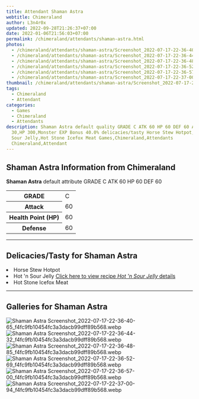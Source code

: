 ```yaml
---
title: Attendant Shaman Astra
webtitle: Chimeraland
author: L3n4r0x
updated: 2022-09-28T21:26:37+07:00
date: 2022-01-06T21:56:03+07:00
permalink: /chimeraland/attendants/shaman-astra.html
photos:
  - /chimeraland/attendants/shaman-astra/Screenshot_2022-07-17-22-36-40-65_f4fc9fb10454fc3a3dacb99dff89b568.webp
  - /chimeraland/attendants/shaman-astra/Screenshot_2022-07-17-22-36-44-32_f4fc9fb10454fc3a3dacb99dff89b568.webp
  - /chimeraland/attendants/shaman-astra/Screenshot_2022-07-17-22-36-48-85_f4fc9fb10454fc3a3dacb99dff89b568.webp
  - /chimeraland/attendants/shaman-astra/Screenshot_2022-07-17-22-36-52-69_f4fc9fb10454fc3a3dacb99dff89b568.webp
  - /chimeraland/attendants/shaman-astra/Screenshot_2022-07-17-22-36-57-00_f4fc9fb10454fc3a3dacb99dff89b568.webp
  - /chimeraland/attendants/shaman-astra/Screenshot_2022-07-17-22-37-00-94_f4fc9fb10454fc3a3dacb99dff89b568.webp
thumbnail: /chimeraland/attendants/shaman-astra/Screenshot_2022-07-17-22-36-40-65_f4fc9fb10454fc3a3dacb99dff89b568.webp
tags:
  - Chimeraland
  - Attendant
categories:
  - Games
  - Chimeraland
  - Attendants
description: Shaman Astra default quality GRADE C ATK 60 HP 60 DEF 60 Attack
  30,HP 300,Monster EXP Bonus 40.0% delicacies/tasty Horse Stew Hotpot,Hot 'n
  Sour Jelly,Hot Stone Icefox Meat Games,Chimeraland,Attendants
  Chimeraland,Attendant
---
```


<section id="bootstrap-wrapper"><link rel="stylesheet" href="https://cdn.statically.io/gh/dimaslanjaka/Web-Manajemen/40ac3225/css/bootstrap-4.5-wrapper.css"/><h2>Shaman Astra Information from Chimeraland</h2><p><b>Shaman Astra</b> default attribute GRADE C ATK 60 HP 60 DEF 60<table><tr><th>GRADE</th><td>C</td></tr><tr><th>Attack</th><td>60</td></tr><tr><th>Health Point (HP)</th><td>60</td></tr><tr><th>Defense</th><td>60</td></tr></table></p><hr/><h2>Delicacies/Tasty for Shaman Astra</h2><li class="d-flex justify-content-between">Horse Stew Hotpot </li><li class="d-flex justify-content-between">Hot &#x27;n Sour Jelly <a href="/chimeraland/recipes/hot-n-sour-jelly.html">Click here to view recipe <i>Hot &#x27;n Sour Jelly</i> details</a></li><li class="d-flex justify-content-between">Hot Stone Icefox Meat </li><hr/><div id="gallery"><h2>Galleries for Shaman Astra</h2><div class="row"><div class="col-lg-6 col-12"><img src="/chimeraland/attendants/shaman-astra/Screenshot_2022-07-17-22-36-40-65_f4fc9fb10454fc3a3dacb99dff89b568.webp" alt="Shaman Astra Screenshot_2022-07-17-22-36-40-65_f4fc9fb10454fc3a3dacb99dff89b568.webp"/></div><div class="col-lg-6 col-12"><img src="/chimeraland/attendants/shaman-astra/Screenshot_2022-07-17-22-36-44-32_f4fc9fb10454fc3a3dacb99dff89b568.webp" alt="Shaman Astra Screenshot_2022-07-17-22-36-44-32_f4fc9fb10454fc3a3dacb99dff89b568.webp"/></div><div class="col-lg-6 col-12"><img src="/chimeraland/attendants/shaman-astra/Screenshot_2022-07-17-22-36-48-85_f4fc9fb10454fc3a3dacb99dff89b568.webp" alt="Shaman Astra Screenshot_2022-07-17-22-36-48-85_f4fc9fb10454fc3a3dacb99dff89b568.webp"/></div><div class="col-lg-6 col-12"><img src="/chimeraland/attendants/shaman-astra/Screenshot_2022-07-17-22-36-52-69_f4fc9fb10454fc3a3dacb99dff89b568.webp" alt="Shaman Astra Screenshot_2022-07-17-22-36-52-69_f4fc9fb10454fc3a3dacb99dff89b568.webp"/></div><div class="col-lg-6 col-12"><img src="/chimeraland/attendants/shaman-astra/Screenshot_2022-07-17-22-36-57-00_f4fc9fb10454fc3a3dacb99dff89b568.webp" alt="Shaman Astra Screenshot_2022-07-17-22-36-57-00_f4fc9fb10454fc3a3dacb99dff89b568.webp"/></div><div class="col-lg-6 col-12"><img src="/chimeraland/attendants/shaman-astra/Screenshot_2022-07-17-22-37-00-94_f4fc9fb10454fc3a3dacb99dff89b568.webp" alt="Shaman Astra Screenshot_2022-07-17-22-37-00-94_f4fc9fb10454fc3a3dacb99dff89b568.webp"/></div></div></div></section>